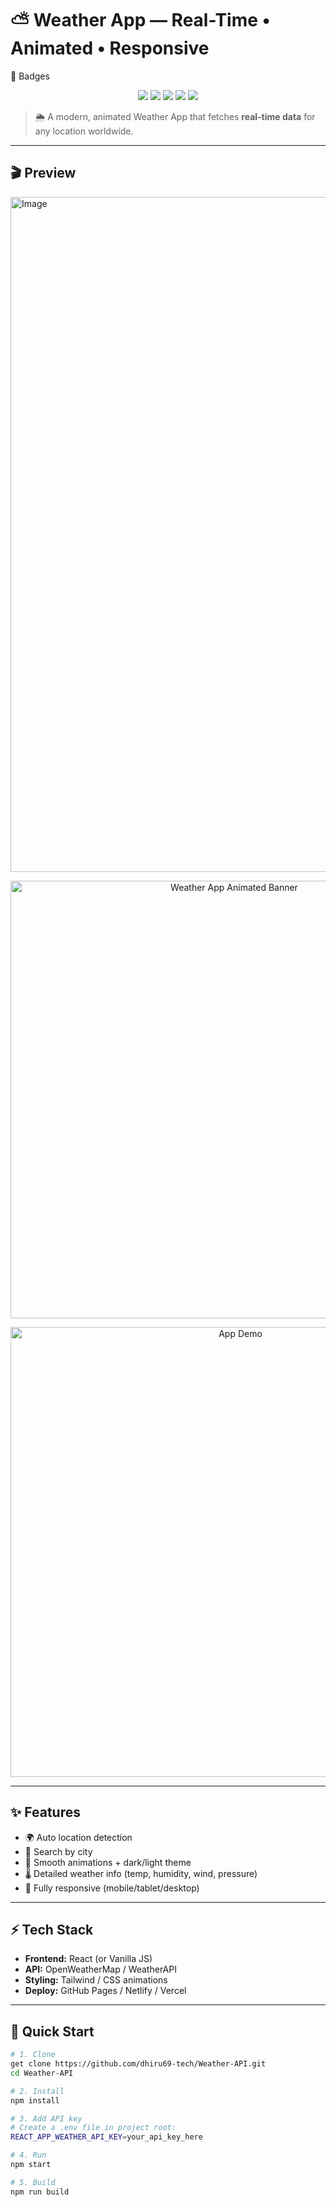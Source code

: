 



# ⛅ Weather App — Real-Time • Animated • Responsive


🌟 Badges
<p align="center"> <img src="https://img.shields.io/badge/Status-Active-brightgreen?style=for-the-badge" /> <img src="https://img.shields.io/badge/License-MIT-blue?style=for-the-badge" /> <img src="https://img.shields.io/badge/API-OpenWeatherMap-orange?style=for-the-badge" /> <img src="https://img.shields.io/github/stars/your-username/weather-app?style=for-the-badge" /> <img src="https://img.shields.io/github/forks/your-username/weather-app?style=for-the-badge" /> </p>


> 🌦 A modern, animated Weather App that fetches **real-time data** for any location worldwide.

---

## 🎬 Preview
<img width="1920" height="1080" alt="Image" src="https://github.com/user-attachments/assets/95e5e18d-c7eb-4b73-a49f-6daad2f2bc1d" />


<p align="center">
  <img src="assets/header.gif" alt="Weather App Animated Banner" width="700"/>
</p>

<p align="center">
  <img src="assets/screenshot.gif" alt="App Demo" width="720" />
</p>

---

## ✨ Features  

- 🌍 Auto location detection  
- 🔎 Search by city  
- 🎨 Smooth animations + dark/light theme  
- 🌡️ Detailed weather info (temp, humidity, wind, pressure)  
- 📱 Fully responsive (mobile/tablet/desktop)  

---

## ⚡ Tech Stack  

- **Frontend:** React (or Vanilla JS)  
- **API:** OpenWeatherMap / WeatherAPI  
- **Styling:** Tailwind / CSS animations  
- **Deploy:** GitHub Pages / Netlify / Vercel  

---

## 🚀 Quick Start  

```bash
# 1. Clone
get clone https://github.com/dhiru69-tech/Weather-API.git
cd Weather-API

# 2. Install
npm install

# 3. Add API key
# Create a .env file in project root:
REACT_APP_WEATHER_API_KEY=your_api_key_here

# 4. Run
npm start

# 5. Build
npm run build

